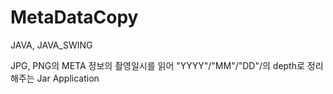 # MetaDataCopy

JAVA, JAVA_SWING

JPG, PNG의 META 정보의 촬영일시를 읽어 "YYYY"/"MM"/"DD"/의 depth로 정리해주는 Jar Application
